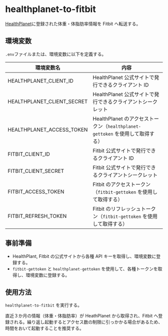 # healthplanet-to-fitbit

[HealthPlanet](https://www.healthplanet.jp/)に登録された体重・体脂肪率情報を Fitbit へ転送する。

## 環境変数

`.env`ファイルまたは、環境変数に以下を定義する。

| 環境変数名                 | 内容                                                                          |
| -------------------------- | ----------------------------------------------------------------------------- |
| HEALTHPLANET_CLIENT_ID     | HealthPlanet 公式サイトで発行できるクライアント ID                            |
| HEALTHPLANET_CLIENT_SECRET | HealthPlanet 公式サイトで発行できるクライアントシークレット                   |
| HEALTHPLANET_ACCESS_TOKEN  | HealthPlanet のアクセストークン（`healthplanet-gettoken` を使用して取得する） |
| FITBIT_CLIENT_ID           | Fitbit 公式サイトで発行できるクライアント ID                                  |
| FITBIT_CLIENT_SECRET       | Fitbit 公式サイトで発行できるクライアントシークレット                         |
| FITBIT_ACCESS_TOKEN        | Fitbit のアクセストークン（`fitbit-gettoken` を使用して取得する）             |
| FITBIT_REFRESH_TOKEN       | Fitbit のリフレッシュトークン（`fitbit-gettoken` を使用して取得する）         |

## 事前準備

- HealthPlant, Fitbit の公式サイトから各種 API キーを取得し、環境変数に登録する。
- `fitbit-gettoken` と `healthplanet-gettoken` を使用して、各種トークンを取得し、環境変数に登録する。

## 使用方法

`healthplanet-to-fitbit` を実行する。

直近３か月の情報（体重・体脂肪率）が HeathPlanet から取得され、Fitbit へ登録される。繰り返し起動するとアクセス数の制限に引っかかる場合があるため、時間をおいて起動することを推奨する。
